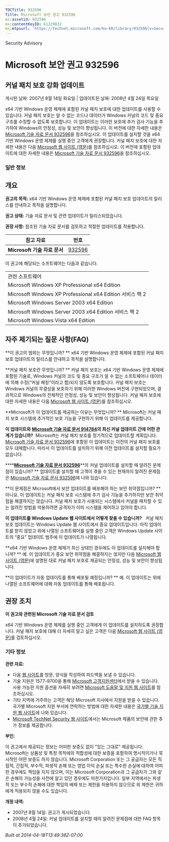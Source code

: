 ```yaml
---
TOCTitle: 932596
Title: Microsoft 보안 권고 932596
ms:assetid: 932596
ms:contentKeyID: 61229822
ms:mtpsurl: 'https://technet.microsoft.com/ko-KR/library/932596(v=Security.10)'
---
```


Security Advisory

Microsoft 보안 권고 932596
==========================

커널 패치 보호 강화 업데이트
----------------------------

게시된 날짜: 2007년 8월 14일 화요일 | 업데이트된 날짜: 2008년 4월 24일 목요일

x64 기반 Windows 운영 체제에 포함된 커널 패치 보호에 대한 업데이트를 사용할 수 있습니다. 커널 패치 보호는 알 수 없는 코드나 데이터가 Windows 커널의 코드 및 중요 구조를 수정할 수 없도록 보호합니다. 이 업데이트는 이러한 보호에 추가 검사 기능을 추가하여 Windows의 안정성, 성능 및 보안이 향상됩니다. 이 버전에 대한 자세한 내용은 [Microsoft 기술 자료 문서 932596](http://support.microsoft.com/kb/932596)을 참조하십시오. 이 업데이트를 설치할 것을 x64 기반 Windows 운영 체제를 실행 중인 고객에게 권장합니다. 커널 패치 보호에 대한 자세한 내용은 다음 [Microsoft 웹 사이트 (영문)](http://www.microsoft.com/whdc/driver/kernel/64bitpatching.mspx)를 참조하십시오. 이 버전에 포함된 업데이트에 대한 자세한 내용은 [Microsoft 기술 자료 문서 932596](http://support.microsoft.com/kb/932596)을 참조하십시오.

### 일반 정보

개요
----

<span></span>
**권고의 목적:** x64 기반 Windows 운영 체제에 포함된 커널 패치 보호 업데이트의 릴리스를 안내하고 목적을 설명합니다.

**권고 상태:** 기술 자료 문서 및 관련 업데이트가 릴리스되었습니다.

**권장 사항:** 참조된 기술 자료 문서를 검토하고 적절한 업데이트를 적용합니다.

| 참고 자료                    | 번호                                             |
|------------------------------|--------------------------------------------------|
| **Microsoft 기술 자료 문서** | [932596](http://support.microsoft.com/kb/932596) |

이 권고에 해당되는 소프트웨어는 다음과 같습니다.

|                                                           |
|-----------------------------------------------------------|
| 관련 소프트웨어                                           |
| Microsoft Windows XP Professional x64 Edition             |
| Microsoft Windows XP Professional x64 Edition 서비스 팩 2 |
| Microsoft Windows Server 2003 x64 Edition                 |
| Microsoft Windows Server 2003 x64 Edition 서비스 팩 2     |
| Microsoft Windows Vista x64 Edition                       |

자주 제기되는 질문 사항(FAQ)
----------------------------

<span></span>
**이 권고의 범위는 무엇입니까? **
x64 기반 Windows 운영 체제에 포함된 커널 패치 보호 업데이트의 릴리스를 안내하고 목적을 설명합니다.

**커널 패치 보호란 무엇입니까? **
커널 패치 보호는 x64 기반 Windows 운영 체제에 포함된 기술로, Windows 커널의 코드 및 중요 구조가 알 수 없는 소프트웨어나 데이터에 의해 수정(“커널 패칭”이라고 함)되지 않도록 보호합니다. 커널 패치 보호는 Windows 커널의 무결성을 보호하기 위해 이러한 Windows 버전에 구현되었으며, 결과적으로 Windows의 전체적인 안정성, 성능 및 보안이 향상됩니다. 커널 패치 보호에 대한 자세한 내용은 다음 [Microsoft 웹 사이트 (영문)](http://www.microsoft.com/whdc/driver/kernel/64bitpatching.mspx)를 참조하십시오.

**Microsoft가 이 업데이트를 제공하는 이유는 무엇입니까? **
Microsoft는 커널 패치 보호 시스템에 추가적인 보호 기능을 구현하기 위해 이 업데이트를 제공합니다.

**이 업데이트와** [**Microsoft 기술 자료 문서 914784**](http://support.microsoft.com/kb/914784)**의 최신 커널 업데이트 간에 어떤 관계가 있습니까?** 
Microsoft는 커널 패치 보호를 정기적으로 업데이트할 계획입니다. [Microsoft 기술 자료 문서 932596](http://support.microsoft.com/kb/932596)에 포함된 이 업데이트는 이전의 커널 패치 보호를 모두 대체합니다. 따라서 이 업데이트를 설치하기 위해 이전 업데이트를 설치할 필요가 없습니다.

****[**Microsoft 기술 자료 문서 932596**](http://support.microsoft.com/kb/932596)**의 커널 업데이트를 설치할 때 알려진 문제점이 있습니까? **
업데이트를 설치할 때 고객이 겪을 수 있는 현재까지 알려진 문제점은 [Microsoft 기술 자료 문서 932596](http://support.microsoft.com/kb/932596)에 나와 있습니다.

**이 문제점은 Microsoft에서 보안 업데이트를 배포해야 하는 보안 취약점입니까? **
아니요. 이 업데이트는 커널 패치 보호 시스템에 추가 검사 기능을 추가하지만 보안 취약점을 해결하지는 않습니다. 커널 패치 보호가 사용되는 시스템에서 커널을 패치할 수 있는 알려진 방법을 악용하려면 공격자가 이미 시스템을 제어하고 있어야 합니다.

**이 업데이트를 Windows Update 웹 사이트에서 어떻게 찾을 수 있습니까?**  
커널 패치 보호 업데이트는 Windows Update 웹 사이트에서 중요 업데이트입니다. 아직 업데이트를 받지 않았고 위에 나열된 소프트웨어를 실행 중인 고객은 Windows Update 사이트의 “중요” 업데이트 범주에 이 업데이트가 나열됩니다.

**x64 기반 Windows 운영 체제가 최신 상태인 경우에도 이 업데이트를 설치해야 합니까? **
예. 이 업데이트가 중요 보안 취약점을 해결하지는 않지만 다음 [Microsoft 웹 사이트 (영문)](http://www.microsoft.com/whdc/driver/kernel/64bitpatching.mspx)에 설명된 대로 커널 패치 보호로 제공되는 안정성, 성능 및 보안이 향상됩니다.

**이 업데이트가 자동 업데이트를 통해 배포될 예정입니까? **
예. 이 업데이트는 위에 나열된 소프트웨어에 대해 자동 업데이트를 통해 배포됩니다.

권장 조치
---------

<span></span>
**이 권고와 관련된 Microsoft 기술 자료 문서 검토**

x64 기반 Windows 운영 체제를 실행 중인 고객에게 이 업데이트를 설치하도록 권장합니다. 커널 패치 보호에 대해 더 자세히 알고 싶은 고객은 다음 [Microsoft 웹 사이트 (영문)](http://www.microsoft.com/whdc/driver/kernel/64bitpatching.mspx)를 검토하십시오.

### 기타 정보

**관련 자료:**

-   다음 [웹 사이트](https://support.microsoft.com/common/survey.aspx?scid=sw;en;1257&amp;showpage=1&amp;ws=technet&amp;sd=tech)를 방문, 양식을 작성하여 피드백을 보낼 수 있습니다.
-   기술 지원은 1577-9700을 통해 [Microsoft 고객지원센터](http://go.microsoft.com/fwlink/?linkid=21131)에서 받을 수 있습니다. 사용 가능한 지원 옵션을 자세히 보려면 [Microsoft 도움말 및 지원 웹 사이트](http://support.microsoft.com/)를 참조하십시오.
-   기타 지역에 거주하는 고객은 해당 Microsoft 지사에서 지원을 받을 수 있습니다. 국가별 Microsoft 지원 부서에 연락하는 방법에 대한 자세한 내용은 [국가별 기술 지원 웹 사이트](http://go.microsoft.com/fwlink/?linkid=21155)에 나와 있습니다.
-   [Microsoft TechNet Security 웹 사이트](http://www.microsoft.com/korea/technet/security/)에서는 Microsoft 제품의 보안에 관한 추가 정보를 제공합니다.

**부인:**

이 권고에서 제공되는 정보는 어떠한 보증도 없이 "있는 그대로" 제공됩니다. Microsoft는 상품성 및 특정 목적에의 적합성에 대한 보증을 포함하여 명시적이거나 묵시적인 어떤 보증도 하지 않습니다. Microsoft Corporation 또는 그 공급자는 모든 직접적, 간접적, 부수적, 파생적 손해 또는 영업 이익 손실 또는 특수한 손실에 대하여 어떠한 경우에도 책임을 지지 않으며, 이는 Microsoft Corporation과 그 공급자가 그와 같은 손해의 가능성을 사전에 알고 있던 경우에도 마찬가지입니다. 일부 지역에서는 파생적 또는 부수적 손해에 대한 책임의 배제 또는 제한을 허용하지 않으므로 위 제한은 귀하에게 적용되지 않을 수도 있습니다.

**개정 내역:**

-   2007년 8월 14일: 권고가 게시되었습니다.
-   2008년 4월 24일: 커널 업데이트를 설치할 때의 알려진 문제점에 대한 FAQ 항목이 추가되었습니다.

*Built at 2014-04-18T13:49:36Z-07:00*
